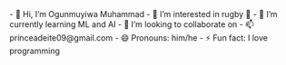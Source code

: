 <div align="center">
  <picture>
    <source media="(prefers-color-scheme: dark)" srcset="IMG/mervlot.png" width="700px">
  </picture>
</div>
- 👋 Hi, I’m Ogunmuyiwa Muhammad
- 👀 I’m interested in rugby 🏉
- 🌱 I’m currently learning ML and AI
- 💞️ I’m looking to collaborate on
- 📫 princeadeite09@gmail.com
- 😄 Pronouns: him/he
- ⚡ Fun fact: I love programming

<!---
mervlot/mervlot is a ✨ special ✨ repository because its `README.md` (this file) appears on your GitHub profile.
You can click the Preview link to take a look at your changes.
--->
